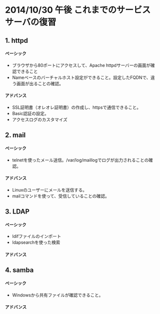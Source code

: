 2014/10/30 午後 これまでのサービスサーバの復習
===

## 1. httpd

#### ベーシック

- ブラウザから80ポートにアクセスして、Apache httpdサーバーの画面が確認できること
- Nameベースのバーチャルホスト設定ができること。設定したFQDNで、違う画面が出ることの確認。

#### アドバンス

- SSL証明書（オレオレ証明書）の作成し、httpsで通信できること。
- Basic認証の設定。
- アクセスログのカスタマイズ

## 2. mail

#### ベーシック

- telnetを使ったメール送信。/var/log/maillogでログが出力されることの確認。

#### アドバンス

- Linuxのユーザーにメールを送信する。
- mailコマンドを使って、受信していることの確認。

## 3. LDAP

#### ベーシック

- ldifファイルのインポート
- ldapsearchを使った検索

#### アドバンス


## 4. samba

#### ベーシック

- Windowsから共有ファイルが確認できること。

#### アドバンス
